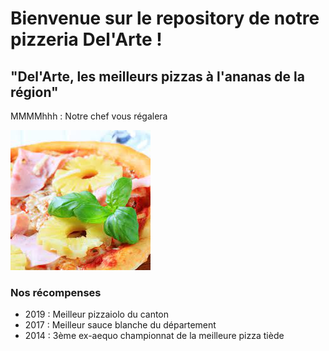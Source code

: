 # Bienvenue sur le repository de notre pizzeria Del'Arte !

## "Del'Arte, les meilleurs pizzas à l'ananas de la région" 

MMMMhhh : Notre chef vous régalera

![Pizza ananas](/images/ananas.jpeg)


### Nos récompenses

* 2019 : Meilleur pizzaiolo du canton
* 2017 : Meilleur sauce blanche du département
* 2014 : 3ème ex-aequo championnat de la meilleure pizza tiède
